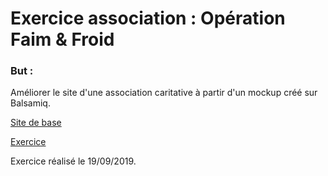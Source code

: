 # Exercice association : Opération Faim & Froid

### But :

Améliorer le site d'une association caritative à partir d'un mockup créé sur Balsamiq.

[Site de base](https://www.faimetfroid.be/)

[Exercice](terencehecq.github.io/faim-et-froid/)


Exercice réalisé le 19/09/2019.